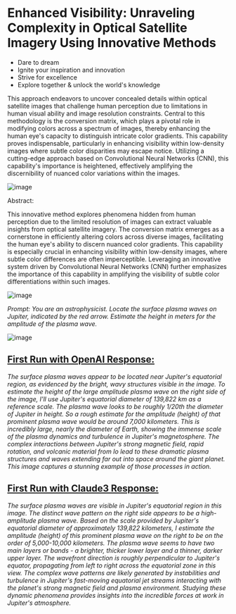 # Enhanced Visibility: Unraveling Complexity in Optical Satellite Imagery Using Innovative Methods

- Dare to dream
- Ignite your inspiration and innovation
- Strive for excellence
- Explore together & unlock the world's knowledge

This approach endeavors to uncover concealed details within optical satellite images that challenge human perception due to limitations in human visual ability and image resolution constraints. Central to this methodology is the conversion matrix, which plays a pivotal role in modifying colors across a spectrum of images, thereby enhancing the human eye's capacity to distinguish intricate color gradients. This capability proves indispensable, particularly in enhancing visibility within low-density images where subtle color disparities may escape notice. Utilizing a cutting-edge approach based on Convolutional Neural Networks (CNN), this capability's importance is heightened, effectively amplifying the discernibility of nuanced color variations within the images.

![image](https://github.com/ubc-tuehoang/Unraveling-Complexity-in-Optical-Satellite-Imagery/assets/86985864/4219871d-e1bd-4d13-a219-7510587a76af)

Abstract:

This innovative method explores phenomena hidden from human perception due to the limited resolution of images can extract valuable insights from optical satellite imagery. The conversion matrix emerges as a cornerstone in efficiently altering colors across diverse images, facilitating the human eye's ability to discern nuanced color gradients. This capability is especially crucial in enhancing visibility within low-density images, where subtle color differences are often imperceptible. Leveraging an innovative system driven by Convolutional Neural Networks (CNN) further emphasizes the importance of this capability in amplifying the visibility of subtle color differentiations within such images.

![image](https://github.com/ubc-tuehoang/Unraveling-Complexity-in-Optical-Satellite-Imagery/assets/86985864/96a5f589-6f53-4b62-84ff-797bf0509e5e)


_Prompt: You are an astrophysicist. Locate the surface plasma waves on Jupiter, indicated by the red arrow. Estimate the height in meters for the amplitude of the plasma wave._

![image](https://github.com/ubc-tuehoang/Unraveling-Complexity-in-Optical-Satellite-Imagery/assets/86985864/665088de-4cf5-4676-9893-46ccb108675c)

## <ins>First Run with OpenAI Response:</ins>
_The surface plasma waves appear to be located near Jupiter's equatorial region, as evidenced by the bright, wavy structures visible in the image. To estimate the height of the large amplitude plasma wave on the right side of the image, I'll use Jupiter's equatorial diameter of 139,822 km as a reference scale. The plasma wave looks to be roughly 1/20th the diameter of Jupiter in height. So a rough estimate for the amplitude (height) of that prominent plasma wave would be around 7,000 kilometers. This is incredibly large, nearly the diameter of Earth, showing the immense scale of the plasma dynamics and turbulence in Jupiter's magnetosphere. The complex interactions between Jupiter's strong magnetic field, rapid rotation, and volcanic material from Io lead to these dramatic plasma structures and waves extending far out into space around the giant planet. This image captures a stunning example of those processes in action._


## <ins>First Run with Claude3 Response:</ins>
_The surface plasma waves are visible in Jupiter's equatorial region in this image. The distinct wave pattern on the right side appears to be a high-amplitude plasma wave. Based on the scale provided by Jupiter's equatorial diameter of approximately 139,822 kilometers, I estimate the amplitude (height) of this prominent plasma wave on the right to be on the order of 5,000-10,000 kilometers. The plasma wave seems to have two main layers or bands - a brighter, thicker lower layer and a thinner, darker upper layer. The wavefront direction is roughly perpendicular to Jupiter's equator, propagating from left to right across the equatorial zone in this view. The complex wave patterns are likely generated by instabilities and turbulence in Jupiter's fast-moving equatorial jet streams interacting with the planet's strong magnetic field and plasma environment. Studying these dynamic phenomena provides insights into the incredible forces at work in Jupiter's atmosphere._




